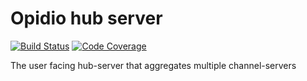 # Opidio hub server
[![Build Status](https://img.shields.io/circleci/project/opidio/hub-server.svg?style=flat-square)](https://circleci.com/gh/opidio/hub-server)
[![Code Coverage](https://img.shields.io/coveralls/opidio/hub-server.svg?style=flat-square)](https://coveralls.io/r/opidio/hub-server)

The user facing hub-server that aggregates multiple channel-servers
